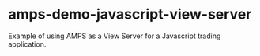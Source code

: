 # amps-demo-javascript-view-server
Example of using AMPS as a View Server for a Javascript trading application.
